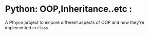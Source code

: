 # Python: OOP,Inheritance..etc :
A Pthyon project to exlpore different aspects of OOP and how they're implemented in `class`